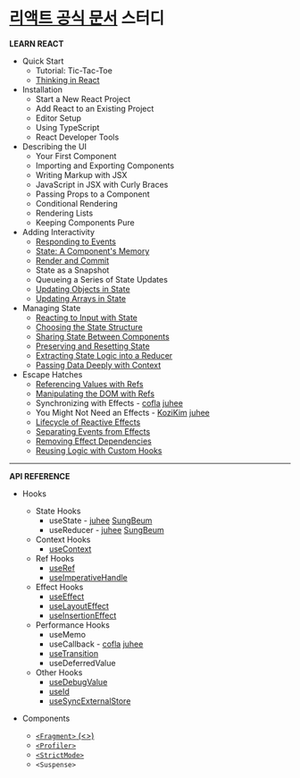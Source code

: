 # [리액트 공식 문서](https://react.dev/) 스터디

****LEARN REACT****
- Quick Start
  - Tutorial: Tic-Tac-Toe
  - [Thinking in React](https://github.com/Jungle-JavaScript-Study/react-docs-study/blob/main/LEARN%20REACT/Quick%20Start/Thinking%20in%20React.md)
- Installation
  - Start a New React Project
  - Add React to an Existing Project
  - Editor Setup
  - Using TypeScript
  - React Developer Tools
- Describing the UI
  - Your First Component
  - Importing and Exporting Components
  - Writing Markup with JSX
  - JavaScript in JSX with Curly Braces
  - Passing Props to a Component
  - Conditional Rendering
  - Rendering Lists
  - Keeping Components Pure
- Adding Interactivity
  - [Responding to Events](https://github.com/Jungle-JavaScript-Study/react-docs-study/blob/main/LEARN%20REACT/Adding%20Interactivity/Responding%20to%20Events.md)
  - [State: A Component's Memory](https://github.com/Jungle-JavaScript-Study/react-docs-study/blob/main/LEARN%20REACT/Adding%20Interactivity/State%20-%20A%20Component's%20Memory.md)
  - [Render and Commit](https://github.com/Jungle-JavaScript-Study/react-docs-study/blob/main/LEARN%20REACT/Adding%20Interactivity/Render%20and%20Commit/%EC%9E%90%EC%9E%90%EC%84%A4%EB%AA%85%EB%93%9C%EA%B0%84%EB%8B%A4.md)
  - State as a Snapshot
  - Queueing a Series of State Updates
  - [Updating Objects in State](https://github.com/Jungle-JavaScript-Study/react-docs-study/blob/main/LEARN%20REACT/Adding%20Interactivity/Updating%20Objects%20in%20State.md)
  - [Updating Arrays in State](https://github.com/Jungle-JavaScript-Study/react-docs-study/blob/main/LEARN%20REACT/Adding%20Interactivity/231016%20Updating%20Arrays%20in%20State%20-%20KoziKim.md)
- Managing State
  - [Reacting to Input with State](https://github.com/Jungle-JavaScript-Study/react-docs-study/blob/main/LEARN%20REACT/Managing%20State/231016%20Reacting%20to%20Input%20with%20State%20-%20KoziKim.md)
  - [Choosing the State Structure](https://github.com/Jungle-JavaScript-Study/react-docs-study/blob/main/LEARN%20REACT/Managing%20State/Choosing%20the%20State%20Structure.md)
  - [Sharing State Between Components](https://github.com/Jungle-JavaScript-Study/react-docs-study/blob/main/LEARN%20REACT/Managing%20State/Sharing%20State%20Between%20Components.md)
  - [Preserving and Resetting State](https://github.com/Jungle-JavaScript-Study/react-docs-study/blob/main/LEARN%20REACT/Managing%20State/Preserving%20and%20Resetting%20State.md)
  - [Extracting State Logic into a Reducer](https://github.com/Jungle-JavaScript-Study/react-docs-study/blob/main/LEARN%20REACT/Managing%20State/Extracting%20State%20Logic%20into%20a%20Reducer.md)
  - [Passing Data Deeply with Context](https://github.com/Jungle-JavaScript-Study/react-docs-study/blob/main/LEARN%20REACT/Managing%20State/Passing%20Data%20Deeply%20with%20Context%20-%20juhee.md)
- Escape Hatches
  - [Referencing Values with Refs](https://github.com/Jungle-JavaScript-Study/react-docs-study/blob/main/LEARN%20REACT/Escape%20Hatches/Referencing%20Values%20with%20Refs%20-%20juhee.md)
  - [Manipulating the DOM with Refs](https://github.com/Jungle-JavaScript-Study/react-docs-study/blob/main/LEARN%20REACT/Escape%20Hatches/Manipulating%20the%20DOM%20with%20Refs%20-juhee.md)
  - Synchronizing with Effects - [cofla](https://github.com/Jungle-JavaScript-Study/react-docs-study/blob/main/LEARN%20REACT/Escape%20Hatches/Synchronizing%20with%20Effects.md) [juhee](https://github.com/Jungle-JavaScript-Study/react-docs-study/blob/main/LEARN%20REACT/Escape%20Hatches/Synchronizing%20with%20Effects%20-juhee.md)
  - You Might Not Need an Effects - [KoziKim](https://github.com/Jungle-JavaScript-Study/react-docs-study/blob/main/LEARN%20REACT/Escape%20Hatches/231113%20You%20Might%20Not%20Need%20an%20Effect%20-%20KoziKim.md) [juhee](https://github.com/Jungle-JavaScript-Study/react-docs-study/blob/main/LEARN%20REACT/Escape%20Hatches/You%20Might%20Not%20Need%20an%20Effect%20-juhee.md)
  - [Lifecycle of Reactive Effects](https://github.com/Jungle-JavaScript-Study/react-docs-study/blob/main/LEARN%20REACT/Escape%20Hatches/231116%20Lifecyle%20of%20Reactive%20Effects%20-%20KoziKim.md)
  - [Separating Events from Effects](https://github.com/Jungle-JavaScript-Study/react-docs-study/blob/main/LEARN%20REACT/Escape%20Hatches/Separating%20Events%20from%20Effects-juhee.md)
  - [Removing Effect Dependencies](https://github.com/Jungle-JavaScript-Study/react-docs-study/blob/main/LEARN%20REACT/Escape%20Hatches/Removing%20Effect%20Dependencies.md)
  - [Reusing Logic with Custom Hooks](https://github.com/Jungle-JavaScript-Study/react-docs-study/blob/main/LEARN%20REACT/Escape%20Hatches/Reusing%20Logic%20with%20Custom%20Hooks-juhee.md)

 ***

****API REFERENCE****

- Hooks
  - State Hooks
    - useState - [juhee](https://github.com/Jungle-JavaScript-Study/react-docs-study/blob/main/API%20REFERENCE/Hooks/State%20Hooks/useState-juhee.md) [SungBeum](https://github.com/Jungle-JavaScript-Study/react-docs-study/blob/main/API%20REFERENCE/Hooks/State%20Hooks/useState-sungbeum.md)
    - useReducer - [juhee](https://github.com/Jungle-JavaScript-Study/react-docs-study/blob/main/API%20REFERENCE/Hooks/State%20Hooks/useReducer-juhee.md) [SungBeum](https://github.com/Jungle-JavaScript-Study/react-docs-study/blob/main/API%20REFERENCE/Hooks/State%20Hooks/useReducer-sungbeum.md)
  - Context Hooks
    - [useContext](https://github.com/Jungle-JavaScript-Study/react-docs-study/blob/main/API%20REFERENCE/Hooks/Context%20Hooks/useContext%20-%20juhee.md)
  - Ref Hooks
    - [useRef](https://github.com/Jungle-JavaScript-Study/react-docs-study/blob/main/API%20REFERENCE/Hooks/Ref%20Hooks/useRef-juhee.md)
    - [useImperativeHandle](https://github.com/Jungle-JavaScript-Study/react-docs-study/blob/main/API%20REFERENCE/Hooks/Ref%20Hooks/useImperativeHandle-juhee.md)
  - Effect Hooks
    - [useEffect](https://github.com/Jungle-JavaScript-Study/react-docs-study/blob/main/API%20REFERENCE/Hooks/Effect%20Hooks/useEffect.md)
    - [useLayoutEffect](https://github.com/Jungle-JavaScript-Study/react-docs-study/blob/main/API%20REFERENCE/Hooks/Effect%20Hooks/useLayoutEffect.md)
    - [useInsertionEffect](https://github.com/Jungle-JavaScript-Study/react-docs-study/blob/main/API%20REFERENCE/Hooks/Effect%20Hooks/useInsertionEffect.md)
  - Performance Hooks
    - useMemo
    - useCallback - [cofla](https://github.com/Jungle-JavaScript-Study/react-docs-study/blob/main/API%20REFERENCE/Hooks/Performance%20Hooks/useCallback-cofla.md) [juhee](https://github.com/Jungle-JavaScript-Study/react-docs-study/blob/main/API%20REFERENCE/Hooks/Performance%20Hooks/useCallback-juhee.md)
    - [useTransition](https://github.com/Jungle-JavaScript-Study/react-docs-study/blob/main/API%20REFERENCE/Hooks/Performance%20Hooks/useTransition%20-%20juhee.md)
    - useDeferredValue
  - Other Hooks
    - [useDebugValue](https://github.com/Jungle-JavaScript-Study/react-docs-study/blob/main/API%20REFERENCE/Hooks/Other%20Hooks/useDebugValue.md)
    - [useId](https://github.com/Jungle-JavaScript-Study/react-docs-study/blob/main/API%20REFERENCE/Hooks/Other%20Hooks/useId.md)
    - [useSyncExternalStore](https://github.com/Jungle-JavaScript-Study/react-docs-study/blob/main/API%20REFERENCE/Hooks/Other%20Hooks/useSyncExternalStore.md)

- Components
  - [`<Fragment>` (<>)](https://github.com/Jungle-JavaScript-Study/react-docs-study/blob/main/API%20REFERENCE/Components/%3CFragment%3E.md)
  - [`<Profiler>`](https://github.com/Jungle-JavaScript-Study/react-docs-study/blob/main/API%20REFERENCE/Components/%3CProfiler%3E.md)
  - [`<StrictMode>`](https://github.com/Jungle-JavaScript-Study/react-docs-study/blob/main/API%20REFERENCE/Components/%3CStrictMode%3E.md)
  - `<Suspense>`

